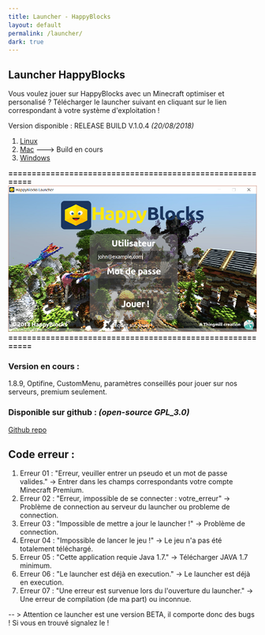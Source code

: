 ```yaml
---
title: Launcher - HappyBlocks
layout: default
permalink: /launcher/
dark: true
---
```


## Launcher HappyBlocks

Vous voulez jouer sur HappyBlocks avec un Minecraft optimiser et personalisé ? Télécharger le launcher suivant en cliquant sur le lien correspondant à votre système d'exploitation !

Version disponible : RELEASE BUILD V.1.0.4 *(20/08/2018)*
 1. [Linux](http://zipansion.com/36Pkl)
 2. [Mac](http://adf.ly/1b4xnp) ---> Build en cours
 3. [Windows](http://zipansion.com/36Pev)

**==========================================================**
![Image du launcher](/img/launcher.png)
**==========================================================**

### Version en cours :
1.8.9, Optifine, CustomMenu, paramètres conseillés pour jouer sur nos serveurs, premium seulement.

### Disponible sur github : *(open-source GPL_3.0)*
[Github repo](https://github.com/HappyBlocks-Mc/Launcher)

## Code erreur :

 1. Erreur 01 : "Erreur, veuiller entrer un pseudo et un mot de passe valides." -> Entrer dans les champs correspondants votre compte Minecraft Premium.
 2. Erreur 02 : "Erreur, impossible de se connecter : votre_erreur" -> Problème de connection au serveur du launcher ou probleme de connection.
 3. Erreur 03 : "Impossible de mettre a jour le launcher !" -> Problème de connection.
 4. Erreur 04 : "Impossible de lancer le jeu !" -> Le jeu n'a pas été totalement téléchargé.
 5. Erreur 05 : "Cette application requie Java 1.7." -> Télécharger JAVA 1.7 minimum.
 6. Erreur 06 : "Le launcher  est déjà en execution." -> Le launcher  est déjà en execution.
 7. Erreur 07 : "Une erreur est survenue  lors du l'ouverture du launcher." -> Une erreur de compilation (de ma part) ou inconnue.

-- > Attention ce launcher est une version BETA, il comporte donc des bugs ! Si vous en trouvé signalez le !
